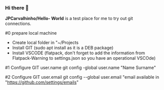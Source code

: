 ### Hi there 👋


**JPCarvalhinho/Hello- World** is a test place for me to try out git connections.

#0 prepare local machine
- Create local folder in "~/Projects
- Install GIT (sudo apt install as it is a DEB package)
- Install VSCODE (flatpack, don't forget to add the information from Flatpack-Warning to settings.json so you have an operational VSCOde)


#1 Configure GIT user.name
git config -global user.name "Name Surname"

#2 Configure GIT user.email
git config --global user.email "email available in "https://github.com/settings/emails"


